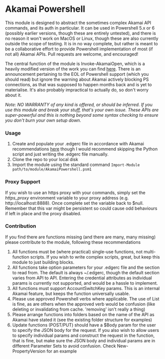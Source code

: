 # Akamai Powershell

This module is designed to abstract the sometimes complex Akamai API commands, and its auth in particular. It can be used in Powershell 5.x or 6 (possibly earlier versions, though these are entirely untested), and there is no reason it won't work on MacOS or Linux, though these are also currently outside the scope of testing. It is in no way complete, but rather is meant to be a collaborative effort to provide Powershell implementation of most (if not all) Akamai APIs. Pull requests are welcome, and encouraged!

The central function of the module is Invoke-AkamaiOpen, which is a heavily modified version of the work you can find [here](https://github.com/akamai/AkamaiOPEN-edgegrid-powershell). There is an announcement pertaining to the EOL of Powershell support (which you should read) but ignore the warning about Akamai actively blocking PS connections, as that was supposed to happen months back and is yet to materialise. It's also probably impractical to actually do, so don't worry about it.

*Note: NO WARRANTY of any kind is offered, or should be inferred. If you use this module and break your stuff, that's your own issue. These APIs are super-powerful and this is nothing beyond some syntax checking to ensure you don't burn your own setup down.*

### Usage

1. Create and populate your .edgerc file in accordance with Akamai recommendations [here](https://developer.akamai.com/legacy/introduction/Conf_Client.html) though I would recommend skipping the Python script and just writing the .edgerc file manually.
2. Clone the repo to your local disk
3. Import the module using the standard command `Import-Module path/to/module/AkamaiPowershell.psm1`

### Proxy Support

If you wish to use an https proxy with your commands, simply set the *https_proxy* environment variable to your proxy address (e.g. http://localhost:8888). Once complete set the variable back to $null. Remember that this var might be persistent so could cause odd behaviours if left in place and the proxy disabled.

### Contribution

If you find there are functions missing (and there are many, many missing) please contribute to the module, following these recommendations

1. All functions must be (where practical) single-use functions, not multi-function scripts. If you wish to write complex scripts, great, but keep this module to just building blocks.
2. All functions take option parameters for your .edgerc file and the section to read from. The default is always ~/.edgerc, though the default section varies from API to API. Entering the credential attributes as individual params is currently not supported, and would be a hassle to implement.
3. All functions must support AccountSwitchKey params. This is an internal Akamai feature, but keeps the function universally usable.
4. Please use approved Powershell verbs where applicable. The use of List is fine, as are others when the approved verb would be confusion (like deleting or invalidating from cache. 'removing' isn't really a thing)
5. Please arrange functions into folders based on the name of the API as Akamai have stated it (see the existing folder structure for examples)
6. Update functions (POST/PUT) should have a $Body param for the user to specify the JSON body for the request. If you also wish to allow users to specify individual params and construct the request in the function, that is fine, but make sure the JSON body and individual params are in different Parameter Sets to avoid confusion. Check New-PropertyVersion for an example